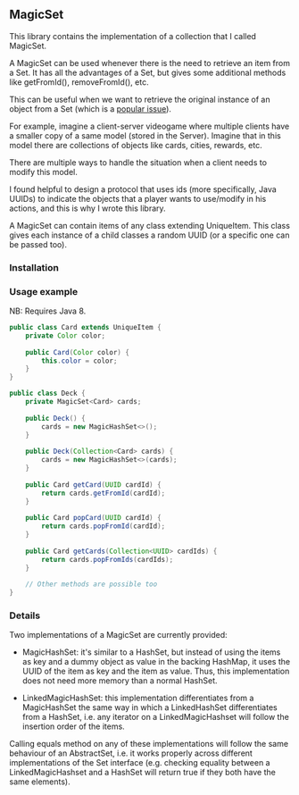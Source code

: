 ## MagicSet

This library contains the implementation of a collection that I called MagicSet.

A MagicSet can be used whenever there is the need to retrieve an item from a Set.
It has all the advantages of a Set, but gives some additional methods like getFromId(), removeFromId(), etc.

This can be useful when we want to retrieve the original instance of an object from a Set (which is a 
[popular issue](https://stackoverflow.com/questions/7283338/getting-an-element-from-a-set)).

For example, imagine a client-server videogame where multiple clients have a smaller copy of a same model
(stored in the Server). Imagine that in this model there are collections of objects like cards,
cities, rewards, etc. 

There are multiple ways to handle the situation when a client needs to modify this model.
 
I found helpful to design a protocol that uses ids (more specifically, Java UUIDs) to indicate the objects that a player
wants to use/modify in his actions, and this is why I wrote this library. 

A MagicSet can contain items of any class extending UniqueItem. This class gives each instance of a child classes
a random UUID (or a specific one can be passed too).

### Installation

### Usage example

NB: Requires Java 8.

```Java
public class Card extends UniqueItem {
    private Color color;
    
    public Card(Color color) {
        this.color = color;
    }
}

public class Deck {
    private MagicSet<Card> cards;
    
    public Deck() {
        cards = new MagicHashSet<>();
    }
    
    public Deck(Collection<Card> cards) {
        cards = new MagicHashSet<>(cards);
    }
    
    public Card getCard(UUID cardId) {
        return cards.getFromId(cardId);
    }
    
    public Card popCard(UUID cardId) {
        return cards.popFromId(cardId);
    }
    
    public Card getCards(Collection<UUID> cardIds) {
        return cards.popFromIds(cardIds);
    }
    
    // Other methods are possible too
}
```

### Details

Two implementations of a MagicSet are currently provided:

- MagicHashSet: it's similar to a HashSet, but instead of using the items as key and a dummy object as value in the 
backing HashMap, it uses the UUID of the item as key and the item as value. Thus, this implementation
does not need more memory than a normal HashSet.

- LinkedMagicHashSet: this implementation differentiates from a MagicHashSet the same way in which
 a LinkedHashSet differentiates from a HashSet, i.e. any iterator on a LinkedMagicHashset will follow
 the insertion order of the items.
 
Calling equals method on any of these implementations will follow the same behaviour of an AbstractSet, i.e. it 
works properly across different implementations of the Set interface (e.g. checking equality between a LinkedMagicHashset 
and a HashSet will return true if they both have the same elements).